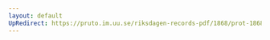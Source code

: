 ```yaml
---
layout: default
UpRedirect: https://pruto.im.uu.se/riksdagen-records-pdf/1868/prot-1868--fk--222/prot-1868--fk--222_016.pdf
---
```

